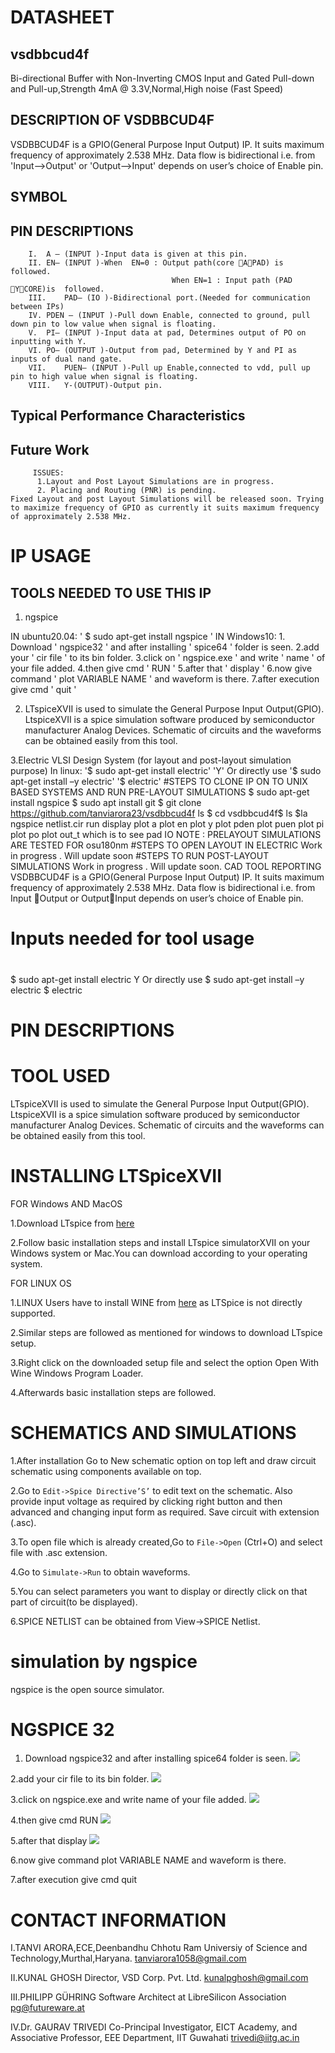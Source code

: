 # DATASHEET
 ## vsdbbcud4f
   Bi-directional Buffer with Non-Inverting CMOS Input and Gated Pull-down and Pull-up,Strength 4mA @ 3.3V,Normal,High noise (Fast Speed)
 ## DESCRIPTION OF VSDBBCUD4F
   VSDBBCUD4F is a GPIO(General Purpose Input Output) IP. It suits maximum frequency of approximately 2.538 MHz. Data flow is bidirectional i.e. from 'Input-->Output' or 
   'Output-->Input' depends on user’s choice of Enable pin.

 ## SYMBOL

 ## PIN DESCRIPTIONS
        I.	A – (INPUT )-Input data is given at this pin.
        II.	EN– (INPUT )-When  EN=0 : Output path(core APAD) is  followed.
                                        When EN=1 : Input path (PAD YCORE)is  followed.
        III.	PAD– (IO )-Bidirectional port.(Needed for communication between IPs)
        IV.	PDEN – (INPUT )-Pull down Enable, connected to ground, pull down pin to low value when signal is floating.
        V.	PI– (INPUT )-Input data at pad, Determines output of PO on  inputting with Y.
        VI.	PO– (OUTPUT )-Output from pad, Determined by Y and PI as inputs of dual nand gate.  
        VII.	PUEN– (INPUT )-Pull up Enable,connected to vdd, pull up pin to high value when signal is floating.
        VIII.	Y-(OUTPUT)-Output pin.

## Typical Performance Characteristics

## Future Work 
         ISSUES:
	      1.Layout and Post Layout Simulations are in progress.
	      2. Placing and Routing (PNR) is pending. 
    Fixed Layout and post Layout Simulations will be released soon. Trying to maximize frequency of GPIO as currently it suits maximum frequency of approximately 2.538 MHz.


# IP USAGE
## TOOLS NEEDED TO USE THIS IP
  1. ngspice

   IN ubuntu20.04:
                         ' $ sudo apt-get install ngspice '
   IN Windows10:
            1. Download ' ngspice32 ' and after installing ' spice64 ' folder is seen.
            2.add your ' cir file ' to its bin folder.
            3.click on ' ngspice.exe ' and write ' name  ' of your file added.
            4.then give cmd ' RUN '
            5.after that ' display '
            6.now give command ' plot VARIABLE NAME ' and waveform is there.
            7.after execution give cmd ' quit '

   2. LTspiceXVII is used to simulate the General Purpose Input Output(GPIO). LtspiceXVII is a spice simulation software produced by semiconductor manufacturer Analog Devices.         Schematic of circuits and the waveforms can be obtained easily from this tool.

   3.Electric VLSI Design System (for layout and post-layout simulation purpose)
       In linux:       '$ sudo apt-get install electric'
                       'Y'
       Or directly use '$ sudo apt-get install –y electric'
                       '$ electric'
#STEPS TO CLONE IP ON TO UNIX BASED SYSTEMS AND RUN PRE-LAYOUT SIMULATIONS
$ sudo apt-get install ngspice
$ sudo apt install git
$ git clone https://github.com/tanviarora23/vsdbbcud4f ls
$ cd vsdbbcud4f$ ls
$la
ngspice netlist.cir
run
display
plot a
plot en
plot y
plot pden
plot puen
plot pi
plot po
plot out_t which is to see pad IO
NOTE : PRELAYOUT SIMULATIONS ARE TESTED FOR osu180nm
#STEPS TO OPEN LAYOUT IN ELECTRIC
            Work in progress . Will update soon
#STEPS TO RUN POST-LAYOUT SIMULATIONS
            Work in progress . Will update soon.
CAD TOOL REPORTING
VSDBBCUD4F is a GPIO(General Purpose Input Output) IP. It suits maximum frequency of approximately 2.538 MHz. Data flow is bidirectional i.e. from Input Output or OutputInput depends on user’s choice of Enable pin.
# Inputs needed for tool usage 
#
$ sudo apt-get install electric
Y
Or directly use $ sudo apt-get install –y electric
$ electric













# PIN DESCRIPTIONS




# TOOL USED
LTspiceXVII is used to simulate the General Purpose Input Output(GPIO). LtspiceXVII is a spice simulation software produced by semiconductor manufacturer Analog Devices. Schematic of circuits and the waveforms can be obtained easily from this tool.

# INSTALLING LTSpiceXVII

   FOR Windows AND MacOS

  1.Download LTspice from [here](https://www.analog.com/en/design-center/design-tools-and-calculators/ltspice-simulator.html) 
  
  2.Follow basic installation steps and install LTspice simulatorXVII on your Windows system or Mac.You can download according to your operating system.

   FOR LINUX OS
	
   1.LINUX Users have to install WINE from [here](https://wiki.winehq.org/Download) as LTSpice is not directly supported.
   
   2.Similar steps are followed as mentioned for windows to download LTspice setup.
   
   3.Right click on the downloaded setup file and select the option Open With Wine Windows Program Loader.
   
   4.Afterwards basic installation steps are followed.
   
   # SCHEMATICS AND SIMULATIONS

  1.After installation Go to New schematic option on top left and draw circuit schematic using components available on top.
  
  2.Go to ` Edit->Spice Directive’S’ ` to edit text on the schematic. Also provide input voltage as required by clicking right button and then advanced and changing input form as required. Save circuit with extension (.asc).

  3.To open file which is already created,Go to ` File->Open ` (Ctrl+O) and select file with .asc extension.

  4.Go to ` Simulate->Run ` to obtain waveforms.

  5.You can select parameters you want to display or directly click on that part of circuit(to be displayed). 

  6.SPICE NETLIST can be obtained from View->SPICE Netlist.
  

# simulation by ngspice

ngspice is the open source simulator.

# NGSPICE 32
1. Download ngspice32 and after installing spice64 folder is seen.
![](https://github.com/tanu2303/BidirectionalBuffer-GPIO/blob/master/NGSPICE%2032/A.png)

2.add your cir file to its bin folder.
![](https://github.com/tanu2303/BidirectionalBuffer-GPIO/blob/master/NGSPICE%2032/B.png)

3.click on ngspice.exe and write name of your file added.
![](https://github.com/tanu2303/BidirectionalBuffer-GPIO/blob/master/NGSPICE%2032/C.png)

4.then give cmd RUN
![](https://github.com/tanu2303/BidirectionalBuffer-GPIO/blob/master/NGSPICE%2032/D.png)

5.after that display
![](https://github.com/tanu2303/BidirectionalBuffer-GPIO/blob/master/NGSPICE%2032/E.png)

6.now give command plot VARIABLE NAME and waveform is there.

7.after execution give cmd quit

# CONTACT INFORMATION
I.TANVI ARORA,ECE,Deenbandhu Chhotu Ram Universiy of Science and Technology,Murthal,Haryana. tanviarora1058@gmail.com

II.KUNAL GHOSH Director, VSD Corp. Pvt. Ltd. kunalpghosh@gmail.com

III.PHILIPP GÜHRING Software Architect at LibreSilicon Association pg@futureware.at

IV.Dr. GAURAV TRIVEDI Co-Principal Investigator, EICT Academy,
and Associative Professor, EEE Department, IIT Guwahati trivedi@iitg.ac.in
